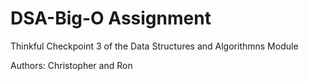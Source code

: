 # DSA-Big-O Assignment
Thinkful Checkpoint 3 of the Data Structures and Algorithmns Module

Authors: Christopher and Ron